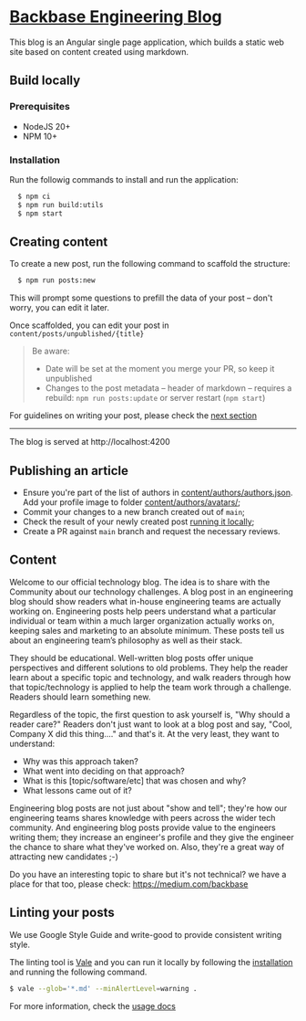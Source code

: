 # [Backbase Engineering Blog](https://engineering.backbase.com)

This blog is an Angular single page application, which builds a static web site based on content created using markdown.

## Build locally

### Prerequisites

- NodeJS 20+
- NPM 10+

### Installation 

Run the followig commands to install and run the application:

```bash
  $ npm ci
  $ npm run build:utils
  $ npm start
```

## Creating content

To create a new post, run the following command to scaffold the structure:

```bash
  $ npm run posts:new
```

This will prompt some questions to prefill the data of your post – don't worry, you can edit it later.

Once scaffolded, you can edit your post in `content/posts/unpublished/{title}`

> Be aware:
> - Date will be set at the moment you merge your PR, so keep it unpublished
> - Changes to the post metadata – header of markdown – requires a rebuild: `npm run posts:update` or server restart (`npm start`)

For guidelines on writing your post, please check the [next section](#content)

---

The blog is served at http://localhost:4200

## Publishing an article

* Ensure you're part of the list of authors in [content/authors/authors.json](content/authors/authors.json). Add your profile image to folder [content/authors/avatars/](content/authors/avatars/);
* Commit your changes to a new branch created out of `main`;
* Check the result of your newly created post [running it locally](#build-locally);
* Create a PR against `main` branch and request the necessary reviews.

## Content

Welcome to our official technology blog. The idea is to share with the Community about our technology challenges. A blog post in an engineering blog should show readers what in-house engineering teams are actually working on. Engineering posts help peers understand what a particular individual or team within a much larger organization actually works on, keeping sales and marketing to an absolute minimum. These posts tell us about an engineering team’s philosophy as well as their stack.

They should be educational. Well-written blog posts offer unique perspectives and different solutions to old problems. They help the reader learn about a specific topic and technology, and walk readers through how that topic/technology is applied to help the team work through a challenge. Readers should learn something new. 

Regardless of the topic, the first question to ask yourself is, "Why should a reader care?" Readers don't just want to look at a blog post and say, "Cool, Company X did this thing...." and that's it. At the very least, they want to understand:

- Why was this approach taken?  
- What went into deciding on that approach?  
- What is this [topic/software/etc] that was chosen and why?  
- What lessons came out of it? 
 
Engineering blog posts are not just about "show and tell"; they're how our engineering teams shares knowledge with peers across the wider tech community. And engineering blog posts provide value to the engineers writing them; they increase an engineer's profile and they give the engineer the chance to share what they've worked on. Also, they're a great way of attracting new candidates ;-)

Do you have an interesting topic to share but it's not technical? we have a place for that too, please check: https://medium.com/backbase

## Linting your posts

We use Google Style Guide and write-good to provide consistent writing style.

The linting tool is [Vale](https://github.com/errata-ai/vale) and you can run it locally by following the [installation](https://vale.sh/docs/vale-cli/installation/) and running the following command.


```bash
$ vale --glob='*.md' --minAlertLevel=warning .
```

For more information, check the [usage docs](https://docs.errata.ai/vale/cli)
